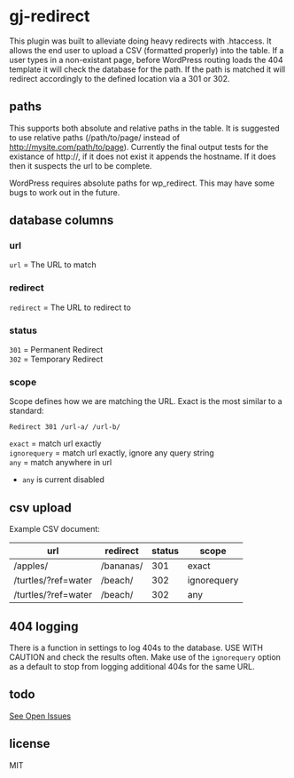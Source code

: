 gj-redirect
===========

This plugin was built to alleviate doing heavy redirects with .htaccess. It allows the end user to upload a CSV (formatted properly) into the table. If a user types in a non-existant page, before WordPress routing loads the 404 template it will check the database for the path. If the path is matched it will redirect accordingly to the defined location via a 301 or 302.

## paths

This supports both absolute and relative paths in the table. It is suggested to use relative paths (/path/to/page/ instead of http://mysite.com/path/to/page). Currently the final output tests for the existance of http://, if it does not exist it appends the hostname. If it does then it suspects the url to be complete.

WordPress requires absolute paths for wp_redirect. This may have some bugs to work out in the future.

## database columns

### url

`url` = The URL to match

### redirect

`redirect` = The URL to redirect to

### status

`301` = Permanent Redirect  
`302` = Temporary Redirect  

### scope

Scope defines how we are matching the URL. Exact is the most similar to a standard:  

`Redirect 301 /url-a/ /url-b/`

`exact` = match url exactly  
`ignorequery` = match url exactly, ignore any query string  
`any` = match anywhere in url  

* `any` is current disabled 

## csv upload

Example CSV document:

url | redirect | status | scope
--- | -------- | ------ | -----
/apples/ | /bananas/ | 301 | exact
/turtles/?ref=water | /beach/ | 302 | ignorequery
/turtles/?ref=water | /beach/ | 302 | any

## 404 logging

There is a function in settings to log 404s to the database. USE WITH CAUTION and check the results often. Make use of the `ignorequery` option as a default to stop from logging additional 404s for the same URL.

## todo

[See Open Issues](https://github.com/GunnJerkens/gj-redirect/issues?page=1&state=open)

## license

MIT
